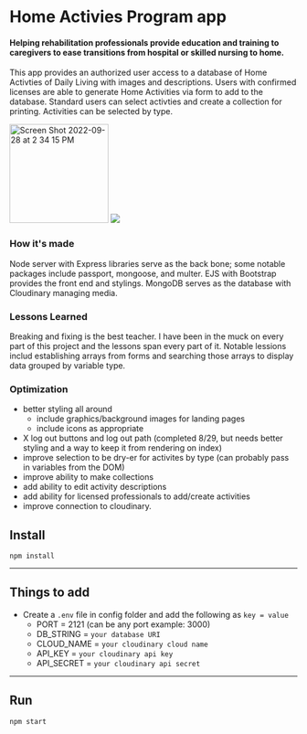
# Home Activies Program app
#### Helping rehabilitation professionals provide education and training to caregivers to ease transitions from hospital or skilled nursing to home. 

This app provides an authorized user access to a database of Home Activties of Daily Living with images and descriptions. Users with confirmed licenses are able to generate Home Activities via form to add to the database. Standard users can select activties and create a collection for printing. Activities can be selected by type. 

<img width="173" alt="Screen Shot 2022-09-28 at 2 34 15 PM" src="https://user-images.githubusercontent.com/102367926/193033599-37df8f8c-bc64-4b0d-b1d9-2c652e119b67.png">

<img src="https://user-images.githubusercontent.com/102367926/193033642-1044766e-4e29-4d75-930b-d071e19297c1.png)">

### How it's made

Node server with Express libraries serve as the back bone; some notable packages include passport, mongoose, and multer. EJS with Bootstrap provides the front end and stylings. MongoDB serves as the database with Cloudinary managing media. 

### Lessons Learned

Breaking and fixing is the best teacher. I have been in the muck on every part of this project and the lessons span every part of it. Notable lessions includ establishing arrays from forms and searching those arrays to display data grouped by variable type. 

### Optimization

- better styling all around
  - include graphics/background images for landing pages
  - include icons as appropriate
- X log out buttons and log out path (completed 8/29, but needs better styling and a way to keep it from rendering on index)
- improve selection to be dry-er for activites by type (can probably pass in variables from the DOM)
- improve ability to make collections
- add ability to edit activity descriptions
- add ability for licensed professionals to add/create activities
- improve connection to cloudinary. 


## Install

`npm install`

---

## Things to add

- Create a `.env` file in config folder and add the following as `key = value`
  - PORT = 2121 (can be any port example: 3000)
  - DB_STRING = `your database URI`
  - CLOUD_NAME = `your cloudinary cloud name`
  - API_KEY = `your cloudinary api key`
  - API_SECRET = `your cloudinary api secret`

---

## Run

`npm start`
